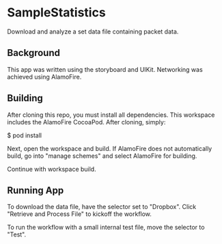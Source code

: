 # SampleStatistics
Download and analyze a set data file containing packet data.


## Background

This app was written using the storyboard and UIKit. Networking was achieved using AlamoFire.


## Building

After cloning this repo, you must install all dependencies. This workspace includes the AlamoFire CocoaPod. After cloning, simply:

<project dir>$ pod install

Next, open the workspace and build. If AlamoFire does not automatically build, go into "manage schemes" and select AlamoFire for building.

Continue with workspace build.


## Running App

To download the data file, have the selector set to "Dropbox". Click "Retrieve and Process File" to kickoff the workflow.

To run the workflow with a small internal test file, move the selector to "Test".
